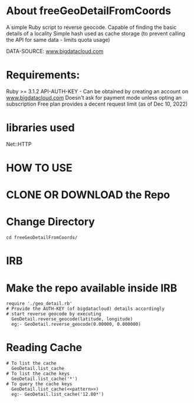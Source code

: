 # About freeGeoDetailFromCoords
  A simple Ruby script to reverse geocode. Capable of finding the basic details of a locality
  Simple hash used as cache storage (to prevent calling the API for same data - limits quota usage)

DATA-SOURCE: www.bigdatacloud.com

# Requirements:
  Ruby >= 3.1.2
  API-AUTH-KEY - Can be obtained by creating an account on www.bigdatacloud.com
                 Doesn't ask for payment mode unless opting an subscription
                 Free plan provides a decent request limit (as of Dec 10, 2022)

# libraries used
  Net::HTTP

# HOW TO USE

  # CLONE OR DOWNLOAD the Repo
  # Change Directory
    cd freeGeoDetailFromCoords/

  # IRB
  # Make the repo available inside IRB
    require './geo_detail.rb'
    # Provide the AUTH-KEY (of bigdatacloud) details accordingly
    # start reverse geocode by executing
      GeoDetail.reverse_geocode(latitude, longitude)
      eg:- GeoDetail.reverse_geocode(0.00000, 0.000000)

  # Reading Cache
    # To list the cache
      GeoDetail.list_cache
    # To list the cache keys
      GeoDetail.list_cache('*')
    # To query the cache keys
      GeoDetail.list_cache(<<pattern>>)
      eg:- GeoDetail.list_cache('12.80*')

